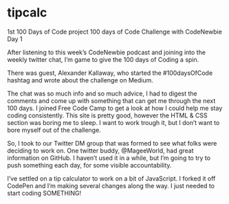 # tipcalc
1st 100 Days of Code project
100 days of Code Challenge with CodeNewbie
Day 1

After listening to this week’s CodeNewbie podcast and joining into the weekly twitter chat, I’m game to give the 100 days of Coding a spin.

There was guest, Alexander Kallaway, who started the #100daysOfCode hashtag and wrote about the challenge on Medium.

The chat was so much info and so much advice, I had to digest the comments and come up with something that can get me through the next 100 days. I joined Free Code Camp to get a look at how I could help me stay coding consistently. This site is pretty good, however the HTML & CSS section was boring me to sleep. I want to work trough it, but I don’t want to bore myself out of the challenge.

So, I took to our Twitter DM group that was formed to see what folks were deciding to work on. One twitter buddy, @MageeWorld, had great information on GitHub. I haven’t used it in a while, but I’m going to try to push something each day, for some visible accountability.

I’ve settled on a tip calculator to work on a bit of JavaScript. I forked it off CodePen and I’m making several changes along the way. I just needed to start coding SOMETHING!
